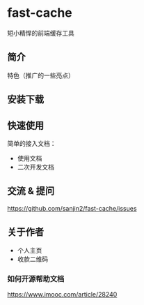 # fast-cache
短小精悍的前端缓存工具

## 简介

特色（推广的一些亮点）

## 安装下载

## 快速使用

简单的接入文档：
 - 使用文档
 - 二次开发文档

 ## 交流 & 提问
 https://github.com/sanjin2/fast-cache/issues

 ## 关于作者

 - 个人主页
 - 收款二维码

### 如何开源帮助文档
https://www.imooc.com/article/28240

